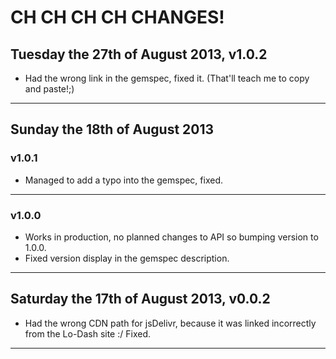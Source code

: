 # CH CH CH CH CHANGES! #

## Tuesday the 27th of August 2013, v1.0.2 ##

* Had the wrong link in the gemspec, fixed it. (That'll teach me to copy and paste!;)

----


## Sunday the 18th of August 2013 ##

### v1.0.1 ###

* Managed to add a typo into the gemspec, fixed.

----


### v1.0.0 ###

* Works in production, no planned changes to API so bumping version to 1.0.0.
* Fixed version display in the gemspec description.

----


## Saturday the 17th of August 2013, v0.0.2 ##

* Had the wrong CDN path for jsDelivr, because it was linked incorrectly from the Lo-Dash site :/ Fixed.

----